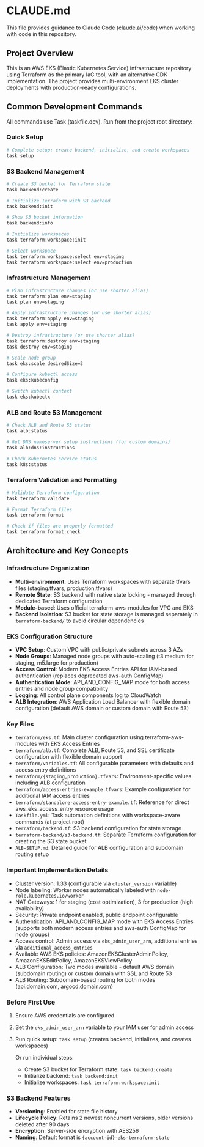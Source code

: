 # CLAUDE.md

This file provides guidance to Claude Code (claude.ai/code) when working with code in this repository.

## Project Overview

This is an AWS EKS (Elastic Kubernetes Service) infrastructure repository using Terraform as the primary IaC tool, with an alternative CDK implementation. The project provides multi-environment EKS cluster deployments with production-ready configurations.

## Common Development Commands

All commands use Task (taskfile.dev). Run from the project root directory:

### Quick Setup
```bash
# Complete setup: create backend, initialize, and create workspaces
task setup
```

### S3 Backend Management
```bash
# Create S3 bucket for Terraform state
task backend:create

# Initialize Terraform with S3 backend
task backend:init

# Show S3 bucket information
task backend:info

# Initialize workspaces
task terraform:workspace:init

# Select workspace
task terraform:workspace:select env=staging
task terraform:workspace:select env=production
```

### Infrastructure Management
```bash
# Plan infrastructure changes (or use shorter alias)
task terraform:plan env=staging
task plan env=staging

# Apply infrastructure changes (or use shorter alias)
task terraform:apply env=staging
task apply env=staging

# Destroy infrastructure (or use shorter alias)
task terraform:destroy env=staging
task destroy env=staging

# Scale node group
task eks:scale desiredSize=3

# Configure kubectl access
task eks:kubeconfig

# Switch kubectl context
task eks:kubectx
```

### ALB and Route 53 Management
```bash
# Check ALB and Route 53 status
task alb:status

# Get DNS nameserver setup instructions (for custom domains)
task alb:dns:instructions

# Check Kubernetes service status
task k8s:status
```

### Terraform Validation and Formatting
```bash
# Validate Terraform configuration
task terraform:validate

# Format Terraform files
task terraform:format

# Check if files are properly formatted
task terraform:format:check
```

## Architecture and Key Concepts

### Infrastructure Organization
- **Multi-environment**: Uses Terraform workspaces with separate tfvars files (staging.tfvars, production.tfvars)
- **Remote State**: S3 backend with native state locking - managed through dedicated Terraform configuration
- **Module-based**: Uses official terraform-aws-modules for VPC and EKS
- **Backend Isolation**: S3 bucket for state storage is managed separately in `terraform-backend/` to avoid circular dependencies

### EKS Configuration Structure
- **VPC Setup**: Custom VPC with public/private subnets across 3 AZs
- **Node Groups**: Managed node groups with auto-scaling (t3.medium for staging, m5.large for production)
- **Access Control**: Modern EKS Access Entries API for IAM-based authentication (replaces deprecated aws-auth ConfigMap)
- **Authentication Mode**: API_AND_CONFIG_MAP mode for both access entries and node group compatibility
- **Logging**: All control plane components log to CloudWatch
- **ALB Integration**: AWS Application Load Balancer with flexible domain configuration (default AWS domain or custom domain with Route 53)

### Key Files
- `terraform/eks.tf`: Main cluster configuration using terraform-aws-modules with EKS Access Entries
- `terraform/alb.tf`: Complete ALB, Route 53, and SSL certificate configuration with flexible domain support
- `terraform/variables.tf`: All configurable parameters with defaults and access entry definitions
- `terraform/{staging,production}.tfvars`: Environment-specific values including ALB configuration
- `terraform/access-entries-example.tfvars`: Example configuration for additional IAM access entries
- `terraform/standalone-access-entry-example.tf`: Reference for direct aws_eks_access_entry resource usage
- `Taskfile.yml`: Task automation definitions with workspace-aware commands (at project root)
- `terraform/backend.tf`: S3 backend configuration for state storage
- `terraform-backend/s3-backend.tf`: Separate Terraform configuration for creating the S3 state bucket
- `ALB-SETUP.md`: Detailed guide for ALB configuration and subdomain routing setup

### Important Implementation Details
- Cluster version: 1.33 (configurable via `cluster_version` variable)
- Node labeling: Worker nodes automatically labeled with `node-role.kubernetes.io/worker`
- NAT Gateways: 1 for staging (cost optimization), 3 for production (high availability)
- Security: Private endpoint enabled, public endpoint configurable
- Authentication: API_AND_CONFIG_MAP mode with EKS Access Entries (supports both modern access entries and aws-auth ConfigMap for node groups)
- Access control: Admin access via `eks_admin_user_arn`, additional entries via `additional_access_entries`
- Available AWS EKS policies: AmazonEKSClusterAdminPolicy, AmazonEKSEditPolicy, AmazonEKSViewPolicy
- ALB Configuration: Two modes available - default AWS domain (subdomain routing) or custom domain with SSL and Route 53
- ALB Routing: Subdomain-based routing for both modes (api.domain.com, argocd.domain.com)

### Before First Use
1. Ensure AWS credentials are configured
2. Set the `eks_admin_user_arn` variable to your IAM user for admin access
3. Run quick setup: `task setup` (creates backend, initializes, and creates workspaces)
   
   Or run individual steps:
   - Create S3 bucket for Terraform state: `task backend:create`
   - Initialize backend: `task backend:init`
   - Initialize workspaces: `task terraform:workspace:init`

### S3 Backend Features
- **Versioning**: Enabled for state file history
- **Lifecycle Policy**: Retains 2 newest noncurrent versions, older versions deleted after 90 days
- **Encryption**: Server-side encryption with AES256
- **Naming**: Default format is `{account-id}-eks-terraform-state`